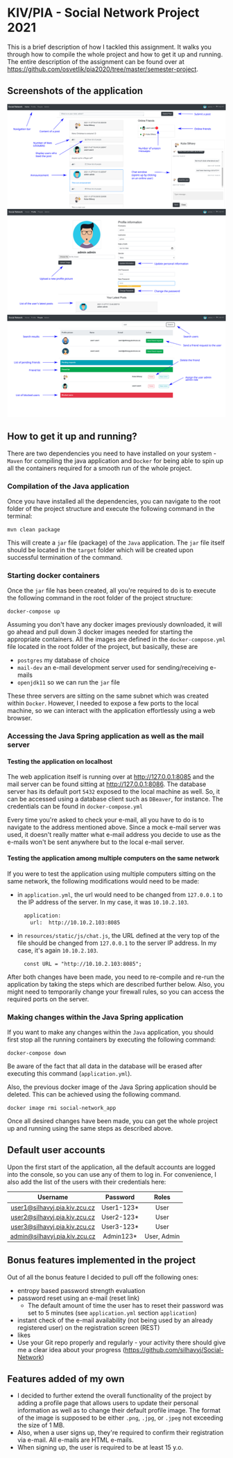 # KIV/PIA - Social Network Project 2021

This is a brief description of how I tackled this assignment. It walks you through how to compile the whole project and how to get it up and running. The entire description of the assignment can be found over at https://github.com/osvetlik/pia2020/tree/master/semester-project.

## Screenshots of the application

![Screenshot](doc/01.svg)
![Screenshot](doc/03.svg)
![Screenshot](doc/02.svg)
## How to get it up and running?

There are two dependencies you need to have installed on your system - `Maven` for compiling the java application and `Docker` for being able to spin up all the containers required for a smooth run of the whole project.

### Compilation of the Java application

Once you have installed all the dependencies, you can navigate to the root folder of the project structure and execute the following command in the terminal:

```
mvn clean package
```

This will create a `jar` file (package) of the `Java` application. The `jar` file itself should be located in the `target` folder which will be created upon successful termination of the command.

### Starting docker containers

Once the `jar` file has been created, all you're required to do is to execute the following command in the root folder of the project structure:

```
docker-compose up
```

Assuming you don't have any docker images previously downloaded, it will go ahead and pull down 3 docker images needed for starting the appropriate containers. All the images are defined in the `docker-compose.yml` file located in the root folder of the project, but basically, these are

- `postgres` my database of choice
- `mail-dev` an e-mail development server used for sending/receiving e-mails
- `openjdk11` so we can run the `jar` file

These three servers are sitting on the same subnet which was created within `Docker`. However, I needed to expose a few ports to the local machine, so we can interact with the application effortlessly using a web browser.

### Accessing the Java Spring application as well as the mail server

#### Testing the application on localhost

The web application itself is running over at http://127.0.0.1:8085 and the mail server can be found sitting at http://127.0.0.1:8086. The database server has its default port `5432` exposed to the local machine as well. So, it can be accessed using a database client such as `DBeaver`, for instance. The credentials can be found in `docker-compose.yml`

Every time you're asked to check your e-mail, all you have to do is to navigate to the address mentioned above. Since a mock e-mail server was used, it doesn't really matter what e-mail address you decide to use as the e-mails won't be sent anywhere but to the local e-mail server.

#### Testing the application among multiple computers on the same network

If you were to test the application using multiple computers sitting on the same network, the following modifications would need to be made:

- in `application.yml`, the url would need to be changed from `127.0.0.1` to the IP address of the server. In my case, it was `10.10.2.103`.
  ```
    application:
      url:  http://10.10.2.103:8085
  ```

- in `resources/static/js/chat.js`, the URL defined at the very top of the file should be changed from `127.0.0.1` to the server IP address. In my case, it's again `10.10.2.103`.
  ```
    const URL = "http://10.10.2.103:8085";
  ```

After both changes have been made, you need to re-compile and re-run the application by taking the steps which are described further below. Also, you might need to temporarily change your firewall rules, so you can access the required ports on the server.

### Making changes within the Java Spring application

If you want to make any changes within the `Java` application, you should first stop all the running containers by executing the following command:

```
docker-compose down
```

Be aware of the fact that all data in the database will be erased after executing this command (`application.yml`).

Also, the previous docker image of the Java Spring application should be deleted. This can be achieved using the following command.

```
docker image rmi social-network_app
```

Once all desired changes have been made, you can get the whole project up and running using the same steps as described above. 

## Default user accounts

Upon the first start of the application, all the default accounts are logged into the console, so you can use any of them to log in. For convenience, I also add the list of the users with their credentials here:

| Username | Password | Roles |
| :---: | :---: | :---: |
| user1@silhavyj.pia.kiv.zcu.cz | User1-123*  | User
| user2@silhavyj.pia.kiv.zcu.cz | User2-123*  | User
| user3@silhavyj.pia.kiv.zcu.cz | User3-123*  | User
| admin@silhavyj.pia.kiv.zcu.cz | Admin123*  | User, Admin

## Bonus features implemented in the project

Out of all the bonus feature I decided to pull off the following ones:

- entropy based password strength evaluation
- password reset using an e-mail (reset link)
  - The default amount of time the user has to reset their password was set to 5 minutes (see `application.yml` section `application`)
- instant check of the e-mail availability (not being used by an already registered user) on the registration screen (REST)
- likes
- Use your Git repo properly and regularly - your activity there should give me a clear idea about your progress (https://github.com/silhavyj/Social-Network)


## Features added of my own

- I decided to further extend the overall functionality of the project by adding a profile page that allows users to update their personal information as well as to change their default profile image. The format of the image is supposed to be either `.png`, `.jpg`, or `.jpeg` not exceeding the size of 1 MB.
- Also, when a user signs up, they're required to confirm their registration via e-mail. All e-mails are HTML e-mails.
- When signing up, the user is required to be at least 15 y.o.